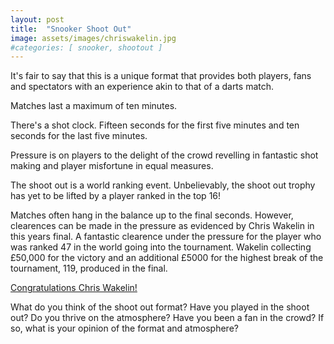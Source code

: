 ```yaml
---
layout: post
title:  "Snooker Shoot Out"
image: assets/images/chriswakelin.jpg
#categories: [ snooker, shootout ]
---
```

It's fair to say that this is a unique format that provides both players, fans and spectators with an experience akin to that of a darts match.

Matches last a maximum of ten minutes.  

There's a shot clock. Fifteen seconds for the first five minutes and ten seconds for the last five minutes. 

Pressure is on players to the delight of the crowd revelling in fantastic shot making and player misfortune in equal measures.

The shoot out is a world ranking event.  Unbelievably, the shoot out trophy has yet to be lifted by a player ranked in the top 16!

Matches often hang in the balance up to the final seconds.  However, clearences can be made in the pressure as evidenced by Chris Wakelin in this years final.  A fantastic clearence under the pressure for the player who was ranked 47 in the world going into the tournament.  Wakelin collecting £50,000 for the victory and an additional £5000 for the highest break of the tournament, 119, produced in the final. 

<p><a href="https://www.eurosport.co.uk/snooker/shoot-out/2022-2023/">Congratulations Chris Wakelin!</a></p>

What do you think of the shoot out format? Have you played in the shoot out? Do you thrive on the atmosphere? Have you been a fan in the crowd? If so, what is your opinion of the format and atmosphere?